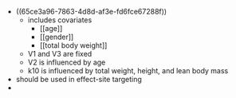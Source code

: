 - ((65ce3a96-7863-4d8d-af3e-fd6fce67288f))
	- includes covariates
		- [[age]]
		- [[gender]]
		- [[total body weight]]
	- V1 and V3 are fixed
	- V2 is influenced by age
	- k10 is influenced by total weight, height, and lean body mass
- should be used in effect-site targeting
-